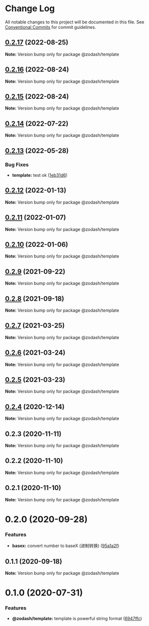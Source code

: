 # Change Log

All notable changes to this project will be documented in this file.
See [Conventional Commits](https://conventionalcommits.org) for commit guidelines.

## [0.2.17](https://github.com/zcorky/zodash/compare/@zodash/template@0.2.16...@zodash/template@0.2.17) (2022-08-25)

**Note:** Version bump only for package @zodash/template





## [0.2.16](https://github.com/zcorky/zodash/compare/@zodash/template@0.2.15...@zodash/template@0.2.16) (2022-08-24)

**Note:** Version bump only for package @zodash/template





## [0.2.15](https://github.com/zcorky/zodash/compare/@zodash/template@0.2.14...@zodash/template@0.2.15) (2022-08-24)

**Note:** Version bump only for package @zodash/template





## [0.2.14](https://github.com/zcorky/zodash/compare/@zodash/template@0.2.13...@zodash/template@0.2.14) (2022-07-22)

**Note:** Version bump only for package @zodash/template





## [0.2.13](https://github.com/zcorky/zodash/compare/@zodash/template@0.2.12...@zodash/template@0.2.13) (2022-05-28)


### Bug Fixes

* **template:** test ok ([1eb31d6](https://github.com/zcorky/zodash/commit/1eb31d6ef90a4aa7a60b5d7c6d41707ee961aeb1))





## [0.2.12](https://github.com/zcorky/zodash/compare/@zodash/template@0.2.11...@zodash/template@0.2.12) (2022-01-13)

**Note:** Version bump only for package @zodash/template





## [0.2.11](https://github.com/zcorky/zodash/compare/@zodash/template@0.2.10...@zodash/template@0.2.11) (2022-01-07)

**Note:** Version bump only for package @zodash/template





## [0.2.10](https://github.com/zcorky/zodash/compare/@zodash/template@0.2.9...@zodash/template@0.2.10) (2022-01-06)

**Note:** Version bump only for package @zodash/template





## [0.2.9](https://github.com/zcorky/zodash/compare/@zodash/template@0.2.8...@zodash/template@0.2.9) (2021-09-22)

**Note:** Version bump only for package @zodash/template





## [0.2.8](https://github.com/zcorky/zodash/compare/@zodash/template@0.2.7...@zodash/template@0.2.8) (2021-09-18)

**Note:** Version bump only for package @zodash/template





## [0.2.7](https://github.com/zcorky/zodash/compare/@zodash/template@0.2.6...@zodash/template@0.2.7) (2021-03-25)

**Note:** Version bump only for package @zodash/template





## [0.2.6](https://github.com/zcorky/zodash/compare/@zodash/template@0.2.5...@zodash/template@0.2.6) (2021-03-24)

**Note:** Version bump only for package @zodash/template





## [0.2.5](https://github.com/zcorky/zodash/compare/@zodash/template@0.2.4...@zodash/template@0.2.5) (2021-03-23)

**Note:** Version bump only for package @zodash/template





## [0.2.4](https://github.com/zcorky/zodash/compare/@zodash/template@0.2.3...@zodash/template@0.2.4) (2020-12-14)

**Note:** Version bump only for package @zodash/template





## 0.2.3 (2020-11-11)

**Note:** Version bump only for package @zodash/template





## 0.2.2 (2020-11-10)

**Note:** Version bump only for package @zodash/template





## 0.2.1 (2020-11-10)

**Note:** Version bump only for package @zodash/template





# 0.2.0 (2020-09-28)


### Features

* **basex:** convert number to baseX (进制转换) ([95a1a2f](https://github.com/zcorky/zodash/commit/95a1a2f361d73de5caa3b8e297c1643e97e40983))





## 0.1.1 (2020-09-18)

**Note:** Version bump only for package @zodash/template





# 0.1.0 (2020-07-31)


### Features

* **@zodash/template:** template is powerful string format ([6947ffc](https://github.com/zcorky/zodash/commit/6947ffc8898a37f74e6a99ba337ec0a6660e8baa))
